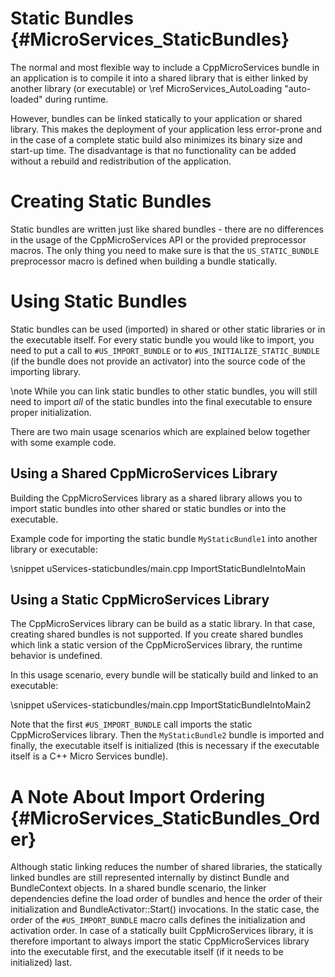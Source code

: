 Static Bundles    {#MicroServices_StaticBundles}
==============

The normal and most flexible way to include a CppMicroServices bundle in an application is to compile
it into a shared library that is either linked by another library (or executable) or
\ref MicroServices_AutoLoading "auto-loaded" during runtime.

However, bundles can be linked statically to your application or shared library. This makes the deployment
of your application less error-prone and in the case of a complete static build also minimizes its binary
size and start-up time. The disadvantage is that no functionality can be added without a rebuild and
redistribution of the application.

# Creating Static Bundles

Static bundles are written just like shared bundles - there are no differences in the usage of the
CppMicroServices API or the provided preprocessor macros. The only thing you need to make sure is that
the `US_STATIC_BUNDLE` preprocessor macro is defined when building a bundle statically.

# Using Static Bundles

Static bundles can be used (imported) in shared or other static libraries or in the executable itself.
For every static bundle you would like to import, you need to put a call to `#US_IMPORT_BUNDLE` or
to `#US_INITIALIZE_STATIC_BUNDLE` (if the bundle does not provide an activator) into the
source code of the importing library.

\note While you can link static bundles to other static bundles, you will still need to
import *all* of the static bundles into the final executable to ensure proper initialization.

There are two main usage scenarios which are explained below together with some example code.

## Using a Shared CppMicroServices Library

Building the CppMicroServices library as a shared library allows you to import static bundles into other
shared or static bundles or into the executable.

Example code for importing the static bundle `MyStaticBundle1` into another library
or executable:

\snippet uServices-staticbundles/main.cpp ImportStaticBundleIntoMain

## Using a Static CppMicroServices Library

The CppMicroServices library can be build as a static library. In that case, creating shared
bundles is not supported. If you create shared bundles which link a static version of the
CppMicroServices library, the runtime behavior is undefined.

In this usage scenario, every bundle will be statically build and linked to an executable:

\snippet uServices-staticbundles/main.cpp ImportStaticBundleIntoMain2

Note that the first `#US_IMPORT_BUNDLE` call imports the static CppMicroServices library.
Then the `MyStaticBundle2` bundle is imported and finally, the
executable itself is initialized (this is necessary if the executable itself is
a C++ Micro Services bundle).

# A Note About Import Ordering    {#MicroServices_StaticBundles_Order}

Although static linking reduces the number of shared libraries, the statically
linked bundles are still represented internally by distinct Bundle and BundleContext
objects. In a shared bundle scenario, the linker dependencies define the load order
of bundles and hence the order of their initialization and BundleActivator::Start()
invocations. In the static case, the order of the `#US_IMPORT_BUNDLE` macro calls
defines the initialization and activation order. In case of a statically built
CppMicroServices library, it is therefore important to always import the static
CppMicroServices library into the executable first, and the executable itself
(if it needs to be initialized) last.
